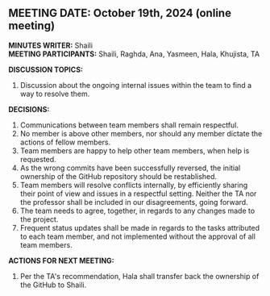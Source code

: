 ## **MEETING DATE:** October 19th, 2024  (online meeting)

**MINUTES WRITER:** Shaili  
**MEETING PARTICIPANTS:** Shaili, Raghda, Ana, Yasmeen, Hala, Khujista, TA

**DISCUSSION TOPICS:**
  1. Discussion about the ongoing internal issues within the team to find a way to resolve them. 
  
**DECISIONS:**  
  1. Communications between team members shall remain respectful.
  2. No member is above other members, nor should any member dictate the actions of fellow members.
  3. Team members are happy to help other team members, when help is requested.
  4. As the wrong commits have been successfully reversed, the initial ownership of the GitHub repository should be restablished.
  5. Team members will resolve conflicts internally, by efficiently sharing their point of view and issues in a respectful setting. Neither the TA nor the professor shall be included in our disagreements, going forward. 
  6. The team needs to agree, together, in regards to any changes made to the project.
  7. Frequent status updates shall be made in regards to the tasks attributed to each team member, and not implemented without the approval of all team members.


**ACTIONS FOR NEXT MEETING:**
  1. Per the TA's recommendation, Hala shall transfer back the ownership of the GitHub to Shaili.
